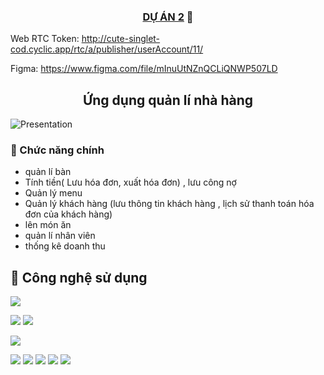
<h3 align="center">
<a href="https://www.yushi.dev/" target="_blank" rel="noreferrer">DỰ ÁN 2</a> 👋
</h3>

Web RTC Token: http://cute-singlet-cod.cyclic.app/rtc/a/publisher/userAccount/11/

Figma: https://www.figma.com/file/mInuUtNZnQCLiQNWP507LD

<h2 align="center">
 Ứng dụng quản lí nhà hàng
</h2> 

![Presentation](https://github.com/ThangStar/restaurant_manager_app/assets/52882277/05da895d-e4a2-48fd-bcf9-7e0c118342b4)

### 🤝 Chức năng chính
- quản lí bàn
- Tính tiền( Lưu hóa đơn, xuất hóa đơn) , lưu công nợ
- Quản lý menu 
- Quản lý khách hàng (lưu thông tin khách hàng , lịch sử thanh toán hóa đơn của khách hàng)
- lên món ăn
- quản lí nhân viên
- thống kê doanh thu

## 💼 Công nghệ sử dụng

![](https://img.shields.io/badge/Code-flutter-informational?style=flat&logo=flutter&color=61DAFB)

![](https://img.shields.io/badge/Backend-JavaScript-informational?style=flat&logo=JavaScript&color=F7DF1E)
![](https://img.shields.io/badge/Backend-Node.js-informational?style=flat&logo=Node.js&color=339933)
</br>

![](https://img.shields.io/badge/Web-React-informational?style=flat&logo=React&color=61DAFB)
</br>

![](https://img.shields.io/badge/Tools-Figma-informational?style=flat&logo=Figma&color=F24E1E)
![](https://img.shields.io/badge/Tools-NPM-informational?style=flat&logo=NPM&color=CB3837)
![](https://img.shields.io/badge/Tools-GitHub-informational?style=flat&logo=GitHub&color=181717)
![](https://img.shields.io/badge/Tools-Notion-informational?style=flat&logo=Notion&color=000000)
![](https://img.shields.io/badge/Tools-Discord-informational?style=flat&logo=Discord&color=000000)





